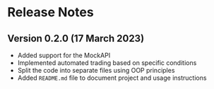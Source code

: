 # Release Notes

## Version 0.2.0 (17 March 2023)

- Added support for the MockAPI
- Implemented automated trading based on specific conditions
- Split the code into separate files using OOP principles
- Added `README.md` file to document project and usage instructions
